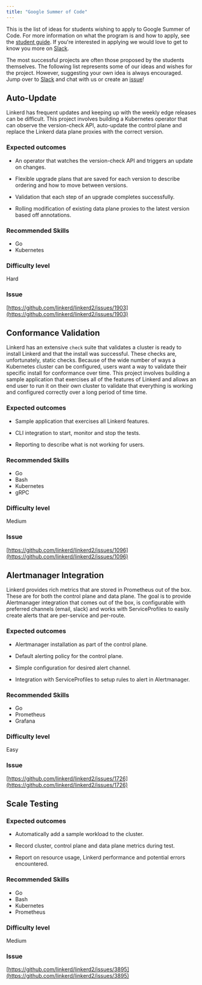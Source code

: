 ```yaml
---
title: "Google Summer of Code"
---
```


This is the list of ideas for students wishing to apply to Google Summer of
Code. For more information on what the program is and how to apply, see the
[student guide](https://google.github.io/gsocguides/student/). If you're
interested in applying we would love to get to know you more on
[Slack](https://slack.linkerd.io/).

The most successful projects are often those proposed by the students
themselves. The following list represents some of our ideas and wishes for the
project. However, suggesting your own idea is always encouraged. Jump over to
[Slack](hhttps://slack.linkerd.io/) and chat with us or create an
[issue](https://github.com/linkerd/linkerd2/issues)!

## Auto-Update

Linkerd has frequent updates and keeping up with the weekly edge releases can
be difficult. This project involves building a Kubernetes operator that can
observe the version-check API, auto-update the control plane and replace the
Linkerd data plane proxies with the correct version.

### Expected outcomes

* An operator that watches the version-check API and triggers an update on
  changes.

* Flexible upgrade plans that are saved for each version to describe ordering
  and how to move between versions.

* Validation that each step of an upgrade completes successfully.

* Rolling modification of existing data plane proxies to the latest version
  based off annotations.

### Recommended Skills

* Go
* Kubernetes

### Difficulty level

Hard

### Issue

[https://github.com/linkerd/linkerd2/issues/1903](https://github.com/linkerd/linkerd2/issues/1903)

## Conformance Validation

Linkerd has an extensive `check` suite that validates a cluster is ready to
install Linkerd and that the install was successful. These checks are,
unfortunately, static checks. Because of the wide number of ways a Kubernetes
cluster can be configured, users want a way to validate their specific install
for conformance over time. This project involves building a sample application
that exercises all of the features of Linkerd and allows an end user to run it
on their own cluster to validate that everything is working and configured
correctly over a long period of time time.

### Expected outcomes

* Sample application that exercises all Linkerd features.

* CLI integration to start, monitor and stop the tests.

* Reporting to describe what is not working for users.

### Recommended Skills

* Go
* Bash
* Kubernetes
* gRPC

### Difficulty level

Medium

### Issue

[https://github.com/linkerd/linkerd2/issues/1096](https://github.com/linkerd/linkerd2/issues/1096)

## Alertmanager Integration

Linkerd provides rich metrics that are stored in Prometheus out of the box.
These are for both the control plane and data plane. The goal is to provide
Alertmanager integration that comes out of the box, is configurable with
preferred channels (email, slack) and works with ServiceProfiles to easily
create alerts that are per-service and per-route.

### Expected outcomes

* Alertmanager installation as part of the control plane.

* Default alerting policy for the control plane.

* Simple configuration for desired alert channel.

* Integration with ServiceProfiles to setup rules to alert in Alertmanager.

### Recommended Skills

* Go
* Prometheus
* Grafana

### Difficulty level

Easy

### Issue

[https://github.com/linkerd/linkerd2/issues/1726](https://github.com/linkerd/linkerd2/issues/1726)

## Scale Testing

### Expected outcomes

* Automatically add a sample workload to the cluster.

* Record cluster, control plane and data plane metrics during test.

* Report on resource usage, Linkerd performance and potential errors encountered.

### Recommended Skills

* Go
* Bash
* Kubernetes
* Prometheus

### Difficulty level

Medium

### Issue

[https://github.com/linkerd/linkerd2/issues/3895](https://github.com/linkerd/linkerd2/issues/3895)
